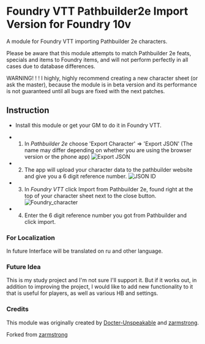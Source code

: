 # Foundry VTT Pathbuilder2e Import Version for Foundry 10v
A module for Foundry VTT importing Pathbuilder 2e characters.

Please be aware that this module attempts to match Pathbuilder 2e feats, specials and items to Foundry items, and will not perform perfectly in all cases due to database differences.

WARNING! ! ! I highly, highly recommend creating a new character sheet (or ask the master), because the module is in beta version and its performance is not guaranteed until all bugs are fixed with the next patches.

## Instruction

- Install this module or get your GM to do it in Foundry VTT.

- 1) In *Pathbuilder 2e* choose 'Export Character' => 'Export JSON' (The name may differ depending on whether you are using the browser version or the phone app)
![Export JSON](https://user-images.githubusercontent.com/54853517/193783246-ccd12356-2f1b-46cb-bbde-c5d5392fe4d6.PNG)

- 2) The app will upload your character data to the pathbuilder website and give you a 6 digit reference number.
![JSON ID](https://user-images.githubusercontent.com/54853517/193783245-3dba931f-5e12-4dee-a033-58d4b4c08331.PNG)

- 3) In *Foundry VTT* click Import from Pathbuilder 2e, found right at the top of your character sheet next to the close button.
![Foundry_character](https://user-images.githubusercontent.com/54853517/193783238-7f995831-ff51-4364-81cc-d397383872c8.PNG)

- 4) Enter the 6 digit reference number you got from Pathbuilder and click import.

### For Localization

In future Interface will be translated on ru and other language.

### Future Idea

This is my study project and I'm not sure I'll support it. But if it works out, in addition to improving the project, I would like to add new functionality to it that is useful for players, as well as various HB and settings.

### Credits
This module was originally created by [Docter-Unspeakable](https://github.com/Doctor-Unspeakable) and [zarmstrong](https://github.com/zarmstrong).

Forked from [zarmstrong](https://github.com/zarmstrong)


